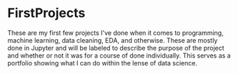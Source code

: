 # FirstProjects
These are my first few projects I've done when it comes to programming, machine learning, data cleaning, EDA, and otherwise. These are mostly done in Jupyter and will be labeled to describe the purpose of the project and whether or not it was for a course of done individually. This serves as a portfolio showing what I can do within the lense of data science.
